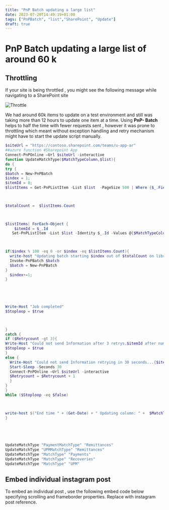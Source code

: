 ```yaml
---
title: "PnP Batch updating a large list"
date: 2023-07-20T14:49:19+01:00
tags: ["PnPBatch", "list","SharePoint", "Update"]
draft: true
---
```


# PnP Batch updating a large list of around 60 k

## Throttling

If your site is being throttled , you might see the following message while navigating to a SharePoint site

![Throttle](../images/PnPBatch-Update-BigList-SharePoint/Throttle_image.png)

We had around 60k items to update on a test environment and still was taking more than 12 hours to update one item at a time. Using **PnP- Batch** helps to half the time with fewer requests sent , however it was prone to throttling which meant without exception handling and retry mechanism might have to start the update script manually.
 
 
```PowerShell
$siteUrl = "https://contoso.sharepoint.com/teams/u-app-ar"
##azure function #Sharepoint App
Connect-PnPOnline –Url $siteUrl -interactive
function UpdateMatchType($MatchTypeColumn,$list){
do {
try {
$batch = New-PnPBatch
$index = 1; 
$itemId = 0; 
$listItems = Get-PnPListItem -List $list  -PageSize 500 | Where {$_.FieldValues.$MatchTypeColumn -ne $null }

 

$totalCount =  $listItems.Count

 

$listItems| ForEach-Object {
    $itemId = $_.Id
   Set-PnPListItem -List $list -Identity $_.Id -Values @{$MatchTypeColumn = $null;} -UpdateType SystemUpdate -Batch $batch

 

if($index % 100 -eq 0 -or $index -eq $listItems.Count){
  write-host "Updating batch starting $index out of $totalCount on library $list"
  Invoke-PnPBatch $batch
  $batch = New-PnPBatch
}
  $index+=1;
}

 

 

Write-Host "Job completed"
$Stoploop = $true

 

}
catch {
if ($Retrycount -gt 3){
Write-Host "Could not send Information after 3 retrys.$itemId after number of item  processed $index"
$Stoploop = $true
}
else {
  Write-Host "Could not send Information retrying in 30 seconds...{$itemId} after number of item  processed {$index}"
  Start-Sleep -Seconds 30
  Connect-PnPOnline –Url $siteUrl -interactive
  $Retrycount = $Retrycount + 1
  }
}
}
While ($Stoploop -eq $false)

 

write-host $("End time " + (Get-Date) + " Updating column: " +  $MatchTypeColumn + "from list " + $listName )
}

 

 

UpdateMatchType "PaymentMatchType" "Remittances" 
UpdateMatchType "UPMMatchType" "Remittances"
UpdateMatchType "MatchType" "Payments"
UpdateMatchType "MatchType" "Recoveries"
UpdateMatchType "MatchType" "UPM"
```

## Embed individual instagram post 

To embed an individual post , use the following embed code below specifying scrolling and frameborder properties. Replace <postRef> with instagram post reference.

